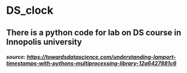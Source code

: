 # DS_clock

## There is a python code for lab on DS course in Innopolis university

##### source: https://towardsdatascience.com/understanding-lamport-timestamps-with-pythons-multiprocessing-library-12a6427881c6
